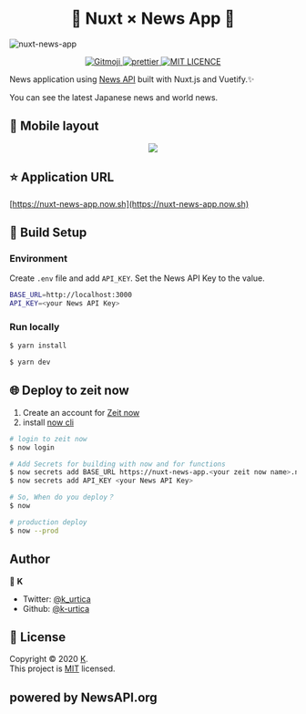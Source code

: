 <h1 align="center">📰 Nuxt × News App 📰</h1>

![nuxt-news-app](https://user-images.githubusercontent.com/46732829/74839888-633f8480-5369-11ea-9cb7-4da1f0fe2898.gif)

<p align="center">
	<a href="https://gitmoji.carloscuesta.me">
		<img src="https://img.shields.io/badge/gitmoji-%20😜%20😍-FFDD67.svg?style=flat-square"
			 alt="Gitmoji">
	</a>
  <a href="https://github.com/prettier/prettier">
    <img src="https://img.shields.io/badge/code_style-prettier-ff69b4.svg?style=flat-square" alt="prettier">
  </a>
  <a href="/LICENSE">
    <img src="http://img.shields.io/badge/license-MIT-blue.svg?style=flat" alt="MIT LICENCE">
  </a>
</p>

News application using [News API][*1] built with Nuxt.js and Vuetify.✨

You can see the latest Japanese news and world news.

## 📱 Mobile layout

<p align="center">
<img src="https://user-images.githubusercontent.com/46732829/74101738-6a53df00-4b80-11ea-9d6b-829c8504f26f.png">
</p>

## ⭐️ Application URL

[https://nuxt-news-app.now.sh](https://nuxt-news-app.now.sh)

## 🔧 Build Setup

### Environment

Create `.env` file and add `API_KEY`. Set the News API Key to the value.

```bash
BASE_URL=http://localhost:3000
API_KEY=<your News API Key>
```

### Run locally

```bash
$ yarn install

$ yarn dev
```

## 🌐 Deploy to zeit now

1. Create an account for [Zeit now][*2]
1. install [now cli][*3]

```bash
# login to zeit now
$ now login

# Add Secrets for building with now and for functions
$ now secrets add BASE_URL https://nuxt-news-app.<your zeit now name>.now.sh
$ now secrets add API_KEY <your News API Key>

# So, When do you deploy？
$ now
```

```bash
# production deploy
$ now --prod
```

## Author

👀 **K**

- Twitter: [@k_urtica](https://twitter.com/k_urtica)
- Github: [@k-urtica](https://github.com/k-urtica)

## 📄 License

Copyright © 2020 [K](https://github.com/k-urtica).<br />
This project is [MIT](http://opensource.org/licenses/MIT) licensed.

## powered by NewsAPI.org

[*1]: https://newsapi.org/
[*2]: https://zeit.co/
[*3]: https://github.com/zeit/now

